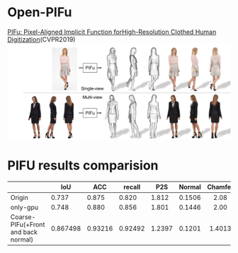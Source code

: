 # Open-PIFu
[PIFu: Pixel-Aligned Implicit Function forHigh-Resolution Clothed Human Digitization](https://openaccess.thecvf.com/content_ICCV_2019/papers/Saito_PIFu_Pixel-Aligned_Implicit_Function_for_High-Resolution_Clothed_Human_Digitization_ICCV_2019_paper.pdf)(CVPR2019) 
![](show_image/pipeline.png)





# PIFU results comparision

|                                     | IoU      | ACC     | recall  | P2S    | Normal | Chamfer |
| ----------------------------------- | -------- | ------- | ------- | ------ | :----: | :-----: |
| Origin                              | 0.737    | 0.875   | 0.820   | 1.812  | 0.1506 |  2.08   |
| only-gpu                            | 0.748    | 0.880   | 0.856   | 1.801  | 0.1446 |  2.00   |
| Coarse-PIFu(+Front and back normal) | 0.867498 | 0.93216 | 0.92492 | 1.2397 | 0.1201 | 1.4013  |

